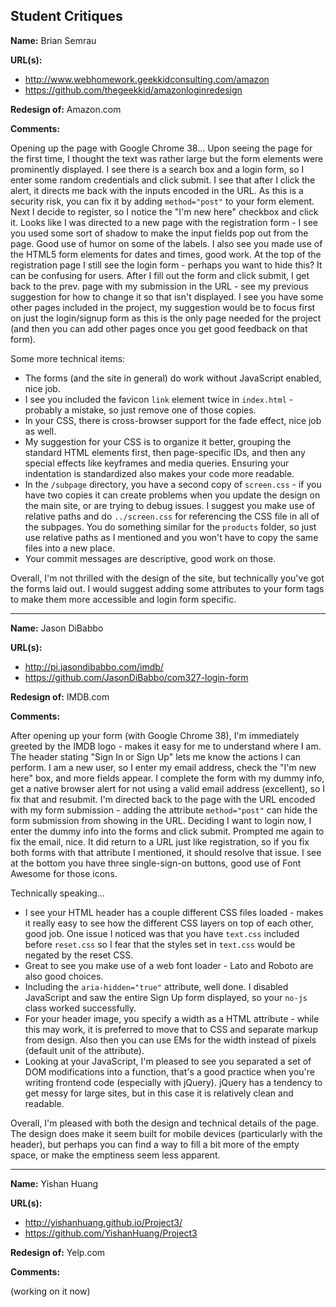 ## Student Critiques

**Name:** Brian Semrau

**URL(s):**

* http://www.webhomework.geekkidconsulting.com/amazon
* https://github.com/thegeekkid/amazonloginredesign

**Redesign of:** Amazon.com

**Comments:**

Opening up the page with Google Chrome 38... Upon seeing the page for the first time, I thought the text was rather large but the form elements were prominently displayed. I see there is a search box and a login form, so I enter some random credentials and click submit. I see that after I click the alert, it directs me back with the inputs encoded in the URL. As this is a security risk, you can fix it by adding `method="post"` to your form element. Next I decide to register, so I notice the "I'm new here" checkbox and click it. Looks like I was directed to a new page with the registration form - I see you used some sort of shadow to make the input fields pop out from the page. Good use of humor on some of the labels. I also see you made use of the HTML5 form elements for dates and times, good work. At the top of the registration page I still see the login form - perhaps you want to hide this? It can be confusing for users. After I fill out the form and click submit, I get back to the prev. page with my submission in the URL - see my previous suggestion for how to change it so that isn't displayed. I see you have some other pages included in the project, my suggestion would be to focus first on just the login/signup form as this is the only page needed for the project (and then you can add other pages once you get good feedback on that form).

Some more technical items:

* The forms (and the site in general) do work without JavaScript enabled, nice job.
* I see you included the favicon `link` element twice in `index.html` - probably a mistake, so just remove one of those copies.
* In your CSS, there is cross-browser support for the fade effect, nice job as well.
* My suggestion for your CSS is to organize it better, grouping the standard HTML elements first, then page-specific IDs, and then any special effects like keyframes and media queries. Ensuring your indentation is standardized also makes your code more readable.
* In the `/subpage` directory, you have a second copy of `screen.css` - if you have two copies it can create problems when you update the design on the main site, or are trying to debug issues. I suggest you make use of relative paths and do `../screen.css` for referencing the CSS file in all of the subpages. You do something similar for the `products` folder, so just use relative paths as I mentioned and you won't have to copy the same files into a new place.
* Your commit messages are descriptive, good work on those.

Overall, I'm not thrilled with the design of the site, but technically you've got the forms laid out. I would suggest adding some attributes to your form tags to make them more accessible and login form specific.

---

**Name:** Jason DiBabbo

**URL(s):**

* http://pi.jasondibabbo.com/imdb/
* https://github.com/JasonDiBabbo/com327-login-form

**Redesign of:** IMDB.com

**Comments:**

After opening up your form (with Google Chrome 38), I'm immediately greeted by the IMDB logo - makes it easy for me to understand where I am. The header stating "Sign In or Sign Up" lets me know the actions I can perform. I am a new user, so I enter my email address, check the "I'm new here" box, and more fields appear. I complete the form with my dummy info, get a native browser alert for not using a valid email address (excellent), so I fix that and resubmit. I'm directed back to the page with the URL encoded with my form submission - adding the attribute `method="post"` can hide the form submission from showing in the URL. Deciding I want to login now, I enter the dummy info into the forms and click submit. Prompted me again to fix the email, nice. It did return to a URL just like registration, so if you fix both forms with that attribute I mentioned, it should resolve that issue. I see at the bottom you have three single-sign-on buttons, good use of Font Awesome for those icons.

Technically speaking...

* I see your HTML header has a couple different CSS files loaded - makes it really easy to see how the different CSS layers on top of each other, good job. One issue I noticed was that you have `text.css` included before `reset.css` so I fear that the styles set in `text.css` would be negated by the reset CSS.
* Great to see you make use of a web font loader - Lato and Roboto are also good choices.
* Including the `aria-hidden="true"` attribute, well done. I disabled JavaScript and saw the entire Sign Up form displayed, so your `no-js` class worked successfully.
* For your header image, you specify a width as a HTML attribute - while this may work, it is preferred to move that to CSS and separate markup from design. Also then you can use EMs for the width instead of pixels (default unit of the attribute).
* Looking at your JavaScript, I'm pleased to see you separated a set of DOM modifications into a function, that's a good practice when you're writing frontend code (especially with jQuery). jQuery has a tendency to get messy for large sites, but in this case it is relatively clean and readable.

Overall, I'm pleased with both the design and technical details of the page. The design does make it seem built for mobile devices (particularly with the header), but perhaps you can find a way to fill a bit more of the empty space, or make the emptiness seem less apparent.

---

**Name:** Yishan Huang

**URL(s):**

* http://yishanhuang.github.io/Project3/
* https://github.com/YishanHuang/Project3

**Redesign of:** Yelp.com

**Comments:**

(working on it now)
